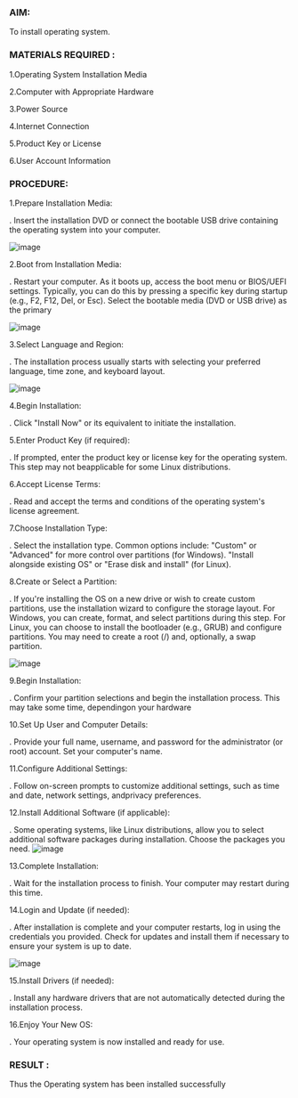 ### AIM:
To install operating system.

### MATERIALS REQUIRED :
1.Operating System Installation Media

2.Computer with Appropriate Hardware

3.Power Source

4.Internet Connection

5.Product Key or License

6.User Account Information

### PROCEDURE:

1.Prepare Installation Media:

. Insert the installation DVD or connect the bootable USB drive containing the operating system into your computer.

![image](https://github.com/ashwinkumarsaveethaofficial/OS-EX.2-INSTALLATION-OF-OS---CASE-STUDY/assets/120731469/93d6683f-8c29-4228-919c-fced1f5439f4)


2.Boot from Installation Media:

. Restart your computer. As it boots up, access the boot menu or BIOS/UEFI settings. Typically, you can do this by pressing a specific key during startup (e.g., F2, F12, Del, or Esc). Select the bootable media (DVD or USB drive) as the primary

![image](https://github.com/ashwinkumarsaveethaofficial/OS-EX.2-INSTALLATION-OF-OS---CASE-STUDY/assets/120731469/12a56c73-a7f0-48ea-afc6-e9030c5561b6)


3.Select Language and Region:

. The installation process usually starts with selecting your preferred language, time zone, and keyboard layout.

![image](https://github.com/ashwinkumarsaveethaofficial/OS-EX.2-INSTALLATION-OF-OS---CASE-STUDY/assets/120731469/89c76816-e74a-45c8-8bcb-d09f16ffdc26)


4.Begin Installation:

. Click "Install Now" or its equivalent to initiate the installation.

5.Enter Product Key (if required):

. If prompted, enter the product key or license key for the operating system. This step may not beapplicable for some Linux distributions.

6.Accept License Terms:

. Read and accept the terms and conditions of the operating system's license agreement.

7.Choose Installation Type:

. Select the installation type. Common options include: "Custom" or "Advanced" for more control over partitions (for Windows). "Install alongside existing OS" or "Erase disk and install" (for Linux).

8.Create or Select a Partition:

. If you're installing the OS on a new drive or wish to create custom partitions, use the installation wizard to configure the storage layout. For Windows, you can create, format, and select partitions during this step. For Linux, you can choose to install the bootloader (e.g., GRUB) and configure partitions. You may need to create a root (/) and, optionally, a swap partition.

![image](https://github.com/ashwinkumarsaveethaofficial/OS-EX.2-INSTALLATION-OF-OS---CASE-STUDY/assets/120731469/b442a66f-d014-4454-9cfe-5080f1b1fdd2)


9.Begin Installation:

. Confirm your partition selections and begin the installation process. This may take some time, dependingon your hardware

10.Set Up User and Computer Details:

. Provide your full name, username, and password for the administrator (or root) account. Set your computer's name.

11.Configure Additional Settings:

. Follow on-screen prompts to customize additional settings, such as time and date, network settings, andprivacy preferences.

12.Install Additional Software (if applicable):

. Some operating systems, like Linux distributions, allow you to select additional software packages during installation. Choose the packages you need. 
![image](https://github.com/ashwinkumarsaveethaofficial/OS-EX.2-INSTALLATION-OF-OS---CASE-STUDY/assets/120731469/4d8a3736-7df0-4285-a81a-3d5fb4327303)


13.Complete Installation:

. Wait for the installation process to finish. Your computer may restart during this time.

14.Login and Update (if needed):

. After installation is complete and your computer restarts, log in using the credentials you provided. Check for updates and install them if necessary to ensure your system is up to date.

![image](https://github.com/ashwinkumarsaveethaofficial/OS-EX.2-INSTALLATION-OF-OS---CASE-STUDY/assets/120731469/9461031f-a61c-4619-83e5-3bc9021fd09b)


15.Install Drivers (if needed):

. Install any hardware drivers that are not automatically detected during the installation process.

16.Enjoy Your New OS:

. Your operating system is now installed and ready for use.

### RESULT :
Thus the Operating system has been installed successfully
